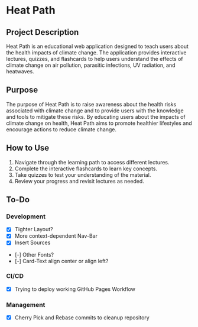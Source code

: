 # Heat Path

## Project Description

Heat Path is an educational web application designed to teach users about the health impacts of climate change. The application provides interactive lectures, quizzes, and flashcards to help users understand the effects of climate change on air pollution, parasitic infections, UV radiation, and heatwaves.

## Purpose

The purpose of Heat Path is to raise awareness about the health risks associated with climate change and to provide users with the knowledge and tools to mitigate these risks. By educating users about the impacts of climate change on health, Heat Path aims to promote healthier lifestyles and encourage actions to reduce climate change.

## How to Use

1. Navigate through the learning path to access different lectures.
2. Complete the interactive flashcards to learn key concepts.
3. Take quizzes to test your understanding of the material.
4. Review your progress and revisit lectures as needed.

## To-Do
### Development
- [x] Tighter Layout?
- [x] More context-dependent Nav-Bar
- [x] Insert Sources

- [-] Other Fonts?
- [-] Card-Text align center or align left?

### CI/CD
- [x] Trying to deploy working GitHub Pages Workflow

### Management
- [x] Cherry Pick and Rebase commits to cleanup repository
